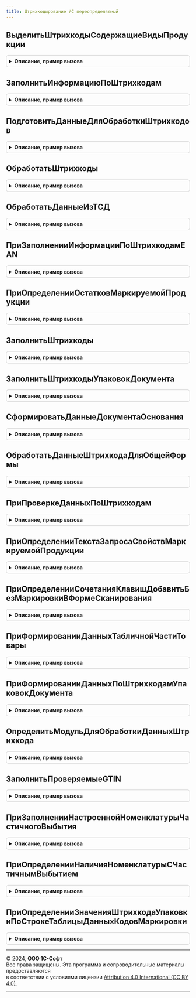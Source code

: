 ```yaml
---
title: Штрихкодирование ИС переопределяемый
---
```



## ВыделитьШтрихкодыСодержащиеВидыПродукции
<details style="margin: 1em 0; padding: 0.5em; border: 1px solid #ccc; border-radius: 6px;">

<summary style="font-weight: bold; cursor: pointer;">Описание, пример вызова</summary>

```bsl

//Выделяет из переданного массива штрихкодов упаковок элементы, в составе которых (на любом уровне вложенности,
//   в т.ч. частично) находится продукция требуемого вида.
//
//Параметры:
//   ШтрихкодыУпаковок - Массив Из СправочникСсылка.ШтрихкодыУпаковокТоваров - проверяемые элементы.
//   ВидыПродукцииИС - Массив Из ПеречислениеСсылка.ВидыПродукцииИС, ПеречислениеСсылка.ВидыПродукцииИС, Неопределено - Вид отбираемой продукции.
Процедура ВыделитьШтрихкодыСодержащиеВидыПродукции(ШтрихкодыУпаковок, ВидыПродукцииИС) Экспорт
```

Пример вызова
```bsl
ШтрихкодированиеИСПереопределяемый.ВыделитьШтрихкодыСодержащиеВидыПродукции(ШтрихкодыУпаковок, ВидыПродукцииИС) 
```
</details>

## ЗаполнитьИнформациюПоШтрихкодам
<details style="margin: 1em 0; padding: 0.5em; border: 1px solid #ccc; border-radius: 6px;">

<summary style="font-weight: bold; cursor: pointer;">Описание, пример вызова</summary>

```bsl

// Заполняет соответствие штрихкодов данными: Номенклатура, Храктеристика, МаркируемаяПродукция, Коэффициент.
//
// Параметры:
//  Штрихкоды            - Соответствие - Список штрихкодов.
//  КэшированныеЗначения - Структура - сохраненные значения параметров, используемых при обработке.
Процедура ЗаполнитьИнформациюПоШтрихкодам(Штрихкоды, КэшированныеЗначения) Экспорт
```

Пример вызова
```bsl
ШтрихкодированиеИСПереопределяемый.ЗаполнитьИнформациюПоШтрихкодам(Штрихкоды, КэшированныеЗначения) 
```
</details>

## ПодготовитьДанныеДляОбработкиШтрихкодов
<details style="margin: 1em 0; padding: 0.5em; border: 1px solid #ccc; border-radius: 6px;">

<summary style="font-weight: bold; cursor: pointer;">Описание, пример вызова</summary>

```bsl

//В процедуре нужно реализовать подготовку данных для дальнейшей обработки штрихкодов.
//
//Параметры:
//   Форма - ФормаКлиентскогоПриложения - форма документа, в которой происходит обработка,
//   ДанныеШтрихкодов - Массив - полученные штрихкоды,
//   ПараметрыЗаполнения - (см. ИнтеграцияИС.ПараметрыЗаполненияТабличнойЧастиТовары).
//   СтруктураДействий - Структура - подготовленные данные.
//
Процедура ПодготовитьДанныеДляОбработкиШтрихкодов(Форма, ДанныеШтрихкодов, ПараметрыЗаполнения, СтруктураДействий) Экспорт
```

Пример вызова
```bsl
ШтрихкодированиеИСПереопределяемый.ПодготовитьДанныеДляОбработкиШтрихкодов(Форма, ДанныеШтрихкодов, ПараметрыЗаполнения, СтруктураДействий) 
```
</details>

## ОбработатьШтрихкоды
<details style="margin: 1em 0; padding: 0.5em; border: 1px solid #ccc; border-radius: 6px;">

<summary style="font-weight: bold; cursor: pointer;">Описание, пример вызова</summary>

```bsl

// В процедуре нужно реализовать обработку штрихкодов.
// Параметры:
//   Форма - ФормаКлиентскогоПриложения - форма для которой будут обработаны введенные штрихкоды.
//   ДанныеДляОбработки - Структура - структура параметров обработки штрихкодов.
//                                    и заполняется данными из формы.
//   КэшированныеЗначения - Структура - кэш формы.
Процедура ОбработатьШтрихкоды(Форма, ДанныеДляОбработки, КэшированныеЗначения) Экспорт
```

Пример вызова
```bsl
ШтрихкодированиеИСПереопределяемый.ОбработатьШтрихкоды(Форма, ДанныеДляОбработки, КэшированныеЗначения) 
```
</details>

## ОбработатьДанныеИзТСД
<details style="margin: 1em 0; padding: 0.5em; border: 1px solid #ccc; border-radius: 6px;">

<summary style="font-weight: bold; cursor: pointer;">Описание, пример вызова</summary>

```bsl

// В процедуре требуется реализовать алгоритм обработки полученных штрихкодов из ТСД.
//
// Параметры:
//  Форма - ФормаКлиентскогоПриложения - форма документа, в которой происходит обработка,
//  ДанныеДляОбработки - Структура - подготовленные ранее данные для обработки,
//  КэшированныеЗначения - Структура - используется механизмом обработки изменения реквизитов ТЧ.
Процедура ОбработатьДанныеИзТСД(Форма, ДанныеДляОбработки, КэшированныеЗначения) Экспорт
```

Пример вызова
```bsl
ШтрихкодированиеИСПереопределяемый.ОбработатьДанныеИзТСД(Форма, ДанныеДляОбработки, КэшированныеЗначения) 
```
</details>

## ПриЗаполненииИнформацииПоШтрихкодамEAN
<details style="margin: 1em 0; padding: 0.5em; border: 1px solid #ccc; border-radius: 6px;">

<summary style="font-weight: bold; cursor: pointer;">Описание, пример вызова</summary>

```bsl

// В процедуре необходимо реализовать заполнение таблицы ДанныеПоEAN на основании заполненной колонки ШтрихкодEAN.
//   Ожидаемое поведение:
//    Если для строки информации по штрихкоду выставляется флаг "ТребуетсяОбработкаШтрихкода", строка информации должна
//    быть уникальной для этого штрихкода.
//
// Параметры:
//  ДанныеПоШтрихкодамEAN - ТаблицаЗначений - передается с обязательной колонкой ШтрихкодEAN, возвращает:
//   * Номенклатура - ОпределяемыйТип.Номенклатура - Номенклатура.
//   * Характеристика - ОпределяемыйТип.ХарактеристикаНоменклатуры - Характеристика.
//   * Серия - ОпределяемыйТип.СерияНоменклатуры - Серия.
//   * Упаковка - ОпределяемыйТип.Упаковка - Упаковка.
//   * ШтрихкодEAN - Строка - Штрихкод.
//   * ПредставлениеНоменклатуры - Строка - Представление номенклатуры.
//   * ВидПродукции - ПеречислениеСсылка.ВидыПродукцииИС - Вид продукции ИС.
//   * ВидУпаковкиИС - ПеречислениеСсылка.ВидыУпаковокИС - вид упаковки (из коэффициента регистра ОписаниеGTINИС)
//   * МаркируемаяПродукция - Булево - Истина, если продукция является маркируемой.
//   * Количество - Число - количество товара в весовом штрихкоде EAN или коэффициенте упаковки
//   * ТребуетсяОбработкаШтрихкода - Булево - Истина если штрихкод не следует обрабатывать библиотекой
//   * ДанныеШтрихкода - Структура,Неопределено - Результат получения данных по штрихкоду (для обработки вне библиотеки)
//  ПарамтерыПоискаРМК - Структура,Неопределено - Параметр поиска по штрихкоду для РМК
//
Процедура ПриЗаполненииИнформацииПоШтрихкодамEAN(ДанныеПоШтрихкодамEAN, ПарамтерыПоискаРМК = Неопределено) Экспорт
```

Пример вызова
```bsl
ШтрихкодированиеИСПереопределяемый.ПриЗаполненииИнформацииПоШтрихкодамEAN(ДанныеПоШтрихкодамEAN, ПарамтерыПоискаРМК);
```
</details>

## ПриОпределенииОстатковМаркируемойПродукции
<details style="margin: 1em 0; padding: 0.5em; border: 1px solid #ccc; border-radius: 6px;">

<summary style="font-weight: bold; cursor: pointer;">Описание, пример вызова</summary>

```bsl

// В процедуре необходимо реализовать заполнение таблицы "ОстаткиМаркируемойПродукции" (по данным информационной базы).
//   На основании данных таблицы будет происходить контроль остатков, если в параметрах сканирования свойство
//   "ОперацияКонтроляАкцизныхМарок" будет заполнено значением "Продажа" или "Возврат", а прочий контроль выключен
//     (сейчас это продажа продукции ИС МП с выключенным контролем статусов).
// Первая операция контролю не подлежит (ранее не участвовавший в товародвижении КМ можно и продать, и вернуть).
// Отсутствие переопределения соответствует отсутствию контроля.
//
// Параметры:
//  ОстаткиМаркируемойПродукции - См. ШтрихкодированиеИС.ИнициализацияТаблицыПроверкиОстатков.
//  ПараметрыСканирования - См. ШтрихкодированиеОбщегоНазначенияИС.ПараметрыСканирования.
Процедура ПриОпределенииОстатковМаркируемойПродукции(ОстаткиМаркируемойПродукции, ПараметрыСканирования) Экспорт
```

Пример вызова
```bsl
ШтрихкодированиеИСПереопределяемый.ПриОпределенииОстатковМаркируемойПродукции(ОстаткиМаркируемойПродукции, ПараметрыСканирования) 
```
</details>

## ЗаполнитьШтрихкоды
<details style="margin: 1em 0; padding: 0.5em; border: 1px solid #ccc; border-radius: 6px;">

<summary style="font-weight: bold; cursor: pointer;">Описание, пример вызова</summary>

```bsl

// В процедуре необходимо реализовать заполнение колонки таблицы значений штрихкодами, соответствующми номенклатуре и характеристике.
//
// Параметры:
//  ДанныеПоШтрихкодам - ТаблицаЗначений - содержит колонки:
//   * Номенклатура   - ОпределяемыйТип.Номенклатура               - входящий.
//   * Характеристика - ОпределяемыйТип.ХарактеристикаНоменклатуры - входящий.
//   * Штрихкод       - Строка                                     - исходящий.
//  ИмяКолонкиЗаполнения - Строка - Имя колонки таблицы значений, которую требуется заполнить значением штрихкода.
Процедура ЗаполнитьШтрихкоды(ДанныеПоШтрихкодам, ИмяКолонкиЗаполнения = "Штрихкод") Экспорт
```

Пример вызова
```bsl
ШтрихкодированиеИСПереопределяемый.ЗаполнитьШтрихкоды(ДанныеПоШтрихкодам, ИмяКолонкиЗаполнения);
```
</details>

## ЗаполнитьШтрихкодыУпаковокДокумента
<details style="margin: 1em 0; padding: 0.5em; border: 1px solid #ccc; border-radius: 6px;">

<summary style="font-weight: bold; cursor: pointer;">Описание, пример вызова</summary>

```bsl

// В процедуре нужно реализовать заполнение массива ШтрихкодыУпаковок из данных документа.
//
// Параметры:
//  Документ - ДокументСсылка - проверяемый документ.
//  ШтрихкодыУпаковок - Массив - Список штрихкодов.
Процедура ЗаполнитьШтрихкодыУпаковокДокумента(Документ, ШтрихкодыУпаковок) Экспорт
```

Пример вызова
```bsl
ШтрихкодированиеИСПереопределяемый.ЗаполнитьШтрихкодыУпаковокДокумента(Документ, ШтрихкодыУпаковок) 
```
</details>

## СформироватьДанныеДокументаОснования
<details style="margin: 1em 0; padding: 0.5em; border: 1px solid #ccc; border-radius: 6px;">

<summary style="font-weight: bold; cursor: pointer;">Описание, пример вызова</summary>

```bsl

// В процедуре нужно реализовать заполнение таблицы данных данными документа основания.
//
// Параметры:
//  ПараметрыСканирования - См. ШтрихкодированиеОбщегоНазначенияИС.ПараметрыСканирования.
//  ТаблицаДанных - ТаблицаЗначений - Данные из документа основания.
Процедура СформироватьДанныеДокументаОснования(ПараметрыСканирования, ТаблицаДанных) Экспорт
```

Пример вызова
```bsl
ШтрихкодированиеИСПереопределяемый.СформироватьДанныеДокументаОснования(ПараметрыСканирования, ТаблицаДанных) 
```
</details>

## ОбработатьДанныеШтрихкодаДляОбщейФормы
<details style="margin: 1em 0; padding: 0.5em; border: 1px solid #ccc; border-radius: 6px;">

<summary style="font-weight: bold; cursor: pointer;">Описание, пример вызова</summary>

```bsl

// В процедуре необходимо реализовать обработку данных штрихкода для общей формы. результат обработки штрихкода следует
// вернуть в параметре РезультатОбработки.
//
// Параметры:
//  Форма - ФормаКлиентскогоПриложения - Общая форма.
//  ДанныеШтрихкода - См. ШтрихкодированиеОбщегоНазначенияИС.ИнициализироватьДанныеШтрихкода.
//  ПараметрыСканирования - См. ШтрихкодированиеОбщегоНазначенияИС.ПараметрыСканирования.
//  ВложенныеШтрихкоды - (См. ШтрихкодированиеОбщегоНазначенияИС.ИнициализироватьДанныеШтрихкода).
//  РезультатОбработки - (См. ШтрихкодированиеОбщегоНазначенияИС.ИнициализироватьРезультатОбработкиШтрихкода).
Процедура ОбработатьДанныеШтрихкодаДляОбщейФормы(Форма, ДанныеШтрихкода, ПараметрыСканирования, ВложенныеШтрихкоды, РезультатОбработки) Экспорт
```

Пример вызова
```bsl
ШтрихкодированиеИСПереопределяемый.ОбработатьДанныеШтрихкодаДляОбщейФормы(Форма, ДанныеШтрихкода, ПараметрыСканирования, ВложенныеШтрихкоды, РезультатОбработки) 
```
</details>

## ПриПроверкеДанныхПоШтрихкодам
<details style="margin: 1em 0; padding: 0.5em; border: 1px solid #ccc; border-radius: 6px;">

<summary style="font-weight: bold; cursor: pointer;">Описание, пример вызова</summary>

```bsl

// В этой процедуре при необходимости следует реализовать дополнительные проверки на ошибки данных по штрихкодам.
//
// Параметры:
//  Форма - ФормаКлиентскогоПриложения - Форма, для которой выполняется обработка штрихкодов.
//  ДанныеПоШтрихкодам - (См. ШтрихкодированиеОбщегоНазначенияИС.ИнициализацияДанныхПоШтрихкодам).
//  ПараметрыСканирования - См. ШтрихкодированиеОбщегоНазначенияИС.ПараметрыСканирования.
//  ЕстьОшибки - Булево - Истина, если выявлена ошибка.
Процедура ПриПроверкеДанныхПоШтрихкодам(ДанныеПоШтрихкодам, ПараметрыСканирования, ЕстьОшибки) Экспорт
```

Пример вызова
```bsl
ШтрихкодированиеИСПереопределяемый.ПриПроверкеДанныхПоШтрихкодам(ДанныеПоШтрихкодам, ПараметрыСканирования, ЕстьОшибки) 
```
</details>

## ПриОпределенииТекстаЗапросаСвойствМаркируемойПродукции
<details style="margin: 1em 0; padding: 0.5em; border: 1px solid #ccc; border-radius: 6px;">

<summary style="font-weight: bold; cursor: pointer;">Описание, пример вызова</summary>

```bsl

// В данной процедуре требуется переопределить текст запроса, определяющий свойства маркируемой продукции.
//   Номенклатура для запроса лежит во временной таблице с именем по-умолчанию "ДанныеШтрихкодовУпаковок"
//   Ожидаемые колонки временной таблицы "ДанныеШтрихкодовУпаковок":
//    * Номенклатура   - ОпределяемыйТип.Номенклатура.
//    * Характеристика - ОпределяемыйТип.ХарактеристикаНоменклатуры.
//   Ожидаемые действия:
//   * Создание временной таблицы "СвойстваМаркируемойПродукции" с колонками:
//     ** Номенклатура         - ОпределяемыйТип.Номенклатура - из источника.
//     ** Характеристика - ОпределяемыйТип.ХарактеристикаНоменклатуры - из источника.
//     ** МаркируемаяПродукция - Булево - признак маркируемой продукции.
//     ** ВидПродукции         - ПеречислениеСсылка.ВидыПродукцииИС - вид маркируемой продукции.
//   * Поле "Номенклатура" желательно индексировать.
// Параметры:
//  ТекстЗапросаСвойстваМаркируемойПродукции - Строка - Переопределяемый текст запроса.
//  ТаблицаИсточник - Строка - имя временной таблицы запроса-источника данных.
Процедура ПриОпределенииТекстаЗапросаСвойствМаркируемойПродукции(ТекстЗапросаСвойстваМаркируемойПродукции, ТаблицаИсточник) Экспорт
```

Пример вызова
```bsl
ШтрихкодированиеИСПереопределяемый.ПриОпределенииТекстаЗапросаСвойствМаркируемойПродукции(ТекстЗапросаСвойстваМаркируемойПродукции, ТаблицаИсточник) 
```
</details>

## ПриОпределенииСочетанияКлавишДобавитьБезМаркировкиВФормеСканирования
<details style="margin: 1em 0; padding: 0.5em; border: 1px solid #ccc; border-radius: 6px;">

<summary style="font-weight: bold; cursor: pointer;">Описание, пример вызова</summary>

```bsl

// В данной процедуре требуется переопределить сочетание клавиш для команды "Добавить без маркировки" в форме сканирования.
//
// Параметры:
//  СочетаниеКлавиш - СочетаниеКлавиш - По умолчанию "Ctr + Z".
Процедура ПриОпределенииСочетанияКлавишДобавитьБезМаркировкиВФормеСканирования(СочетаниеКлавиш) Экспорт
```

Пример вызова
```bsl
ШтрихкодированиеИСПереопределяемый.ПриОпределенииСочетанияКлавишДобавитьБезМаркировкиВФормеСканирования(СочетаниеКлавиш) 
```
</details>

## ПриФормированииДанныхТабличнойЧастиТовары
<details style="margin: 1em 0; padding: 0.5em; border: 1px solid #ccc; border-radius: 6px;">

<summary style="font-weight: bold; cursor: pointer;">Описание, пример вызова</summary>

```bsl

// В случае учета серий в данной процедуре необходимо реализовать заполнение таблицы значений "ДанныеТаблицыТовары",
//   содержащей (как минимум, без учета необходимости учета специфики в прикладных документах) колонки:
//     "Номенклатура", "Характеристика", "Серия", "Количество".
// Если заданы параметры сканирования, таблицу необходимо положить во временное хранилище, адрес хранилища
//     - в ПараметрыСканирования.ДанныеТаблицыТовары. Иначе просто заполнить ДанныеТаблицыТовары по шаблону.
//
// Параметры:
//  Форма - ФормаКлиентскогоПриложения - Форма, для которой происходит обработка штрихкодов.
//  ДанныеТаблицыТовары - См. ШтрихкодированиеОбщегоНазначенияИС.ИнициализицияТаблицыДанныхДокумента.
//  ПараметрыСканирования - См. ШтрихкодированиеОбщегоНазначенияИСКлиент.ПараметрыСканирования.
//  СтандартнаяОбработка - Булево - признак дальнейшей стандартной обработки события.
Процедура ПриФормированииДанныхТабличнойЧастиТовары(Форма, ДанныеТаблицыТовары, ПараметрыСканирования, СтандартнаяОбработка) Экспорт
```

Пример вызова
```bsl
ШтрихкодированиеИСПереопределяемый.ПриФормированииДанныхТабличнойЧастиТовары(Форма, ДанныеТаблицыТовары, ПараметрыСканирования, СтандартнаяОбработка) 
```
</details>

## ПриФормированииДанныхПоШтрихкодамУпаковокДокумента
<details style="margin: 1em 0; padding: 0.5em; border: 1px solid #ccc; border-radius: 6px;">

<summary style="font-weight: bold; cursor: pointer;">Описание, пример вызова</summary>

```bsl

// Заполнение данных по штрихкодам упаковок, сохраненных в прикладном документе.
// Используется для заполнения данными частичного выбытия по штрихкодам упаковок.
//
// Параметры:
//  Форма - ФормаКлиентскогоПриложения - Форма, для которой происходит обработка штрихкодов.
//  ДанныеПоШтрихкодамУпаковок - Соответствие из КлючИЗначение:
//                               * Ключ     - СправочникСсылка.ШтрихкодыУпаковокТоваров - Штрихкод упаковки.
//                               * Значение - см. ШтрихкодированиеИС.НоваяСтруктураДанныхШтрихкодаУпаковкиДанныхДокумента.
//  ПараметрыСканирования - См. ШтрихкодированиеОбщегоНазначенияИСКлиент.ПараметрыСканирования.
Процедура ПриФормированииДанныхПоШтрихкодамУпаковокДокумента(Форма, ДанныеПоШтрихкодамУпаковок, ПараметрыСканирования) Экспорт
```

Пример вызова
```bsl
ШтрихкодированиеИСПереопределяемый.ПриФормированииДанныхПоШтрихкодамУпаковокДокумента(Форма, ДанныеПоШтрихкодамУпаковок, ПараметрыСканирования) 
```
</details>

## ОпределитьМодульДляОбработкиДанныхШтрихкода
<details style="margin: 1em 0; padding: 0.5em; border: 1px solid #ccc; border-radius: 6px;">

<summary style="font-weight: bold; cursor: pointer;">Описание, пример вызова</summary>

```bsl

// В данной процедуре необходимо определить модуль для обработки данных штрихкода. По умолчанию обработка будет
// выполнена в модуле менеджера. Процедура обработки должна называться "ОбработатьДанныеШтрихкода"
// с параметрами: "Форма", "ДанныеШтрихкода", "ПараметрыСканирования", "ВложенныеШтрихкоды".
//
// Параметры:
// 	Форма - ФормаКлиентскогоПриложения - форма объекта.
// 	МодульДляОбработки - Произвольный - Модуль, в котором будет выполнена обработка.
// 	СтандартнаяОбработка - Булево - Если требуется переопределеить модуль для обработки - требуется установить флаг в Ложь.
Процедура ОпределитьМодульДляОбработкиДанныхШтрихкода(Форма, МодульДляОбработки, СтандартнаяОбработка) Экспорт
```

Пример вызова
```bsl
ШтрихкодированиеИСПереопределяемый.ОпределитьМодульДляОбработкиДанныхШтрихкода(Форма, МодульДляОбработки, СтандартнаяОбработка) 
```
</details>

## ЗаполнитьПроверяемыеGTIN
<details style="margin: 1em 0; padding: 0.5em; border: 1px solid #ccc; border-radius: 6px;">

<summary style="font-weight: bold; cursor: pointer;">Описание, пример вызова</summary>

```bsl

// По таблице с колонками Номенклатура и Характеристика формирует массив GTIN
//   и соответствие конкретных кодов GTIN номенклатуре/характеристике
//
// Параметры:
//   ТаблицаПроверки  - ТаблицаЗначений - входящий, проверяемые даннные с колонками
//    * Номенклатура   - ОпределяемыйТип.Номенклатура
//    * Характеристика - ОпределяемыйТип.ХарактеристикаНоменклатуры
//   ПроверяемыеGTIN  - Массив          - исходящий, все GTIN привязанные к одной из строк таблицы
//   СоответствиеGTIN - Соответствие    - исходящий, пара (GTIN - (Номенклатура,Характеристика,Упаковка,Коэффициент))
//   ИспользоватьХарактеристику - Булево - Признак необходимости использования характеристики.
Процедура ЗаполнитьПроверяемыеGTIN(ТаблицаПроверки, ПроверяемыеGTIN, СоответствиеGTIN, ИспользоватьХарактеристику = Истина) Экспорт
```

Пример вызова
```bsl
ШтрихкодированиеИСПереопределяемый.ЗаполнитьПроверяемыеGTIN(ТаблицаПроверки, ПроверяемыеGTIN, СоответствиеGTIN, ИспользоватьХарактеристику);
```
</details>

## ПриЗаполненииНастроеннойНоменклатурыЧастичногоВыбытия
<details style="margin: 1em 0; padding: 0.5em; border: 1px solid #ccc; border-radius: 6px;">

<summary style="font-weight: bold; cursor: pointer;">Описание, пример вызова</summary>

```bsl

// РМК. Заполнение номенклатуры частичного выбытия по исходной номенклатуре.
// Необходимо заполнить поля НоменклатураЧастичногоВыбытия, ХарактеристикаЧастичногоВыбытия
// Если вызывается с признаком ВсеХарактиристики - то необходимо заполнить таблицу всеми характеристиками настроенного выбытия по номенклатуре.
//
// Параметры:
//  ТаблицаНоменклатуры - ТаблицаЗначений - настроенная номенклатура частичного выбытия:
//  * Номенклатура                    - ОпределяемыйТип.Номенклатура - Исходная номенклатура
//  * Характеристика                  - ОпределяемыйТип.ХарактеристикаНоменклатуры - Характеристика исходной номенклатуры
//  * НоменклатураЧастичногоВыбытия   - ОпределяемыйТип.Номенклатура - Номенклатура частичногого выбытия
//  * ХарактеристикаЧастичногоВыбытия - ОпределяемыйТип.ХарактеристикаНоменклатуры - Характеристика частичного выбытия
//  ВсеХарактиристики   - Булево - признак получения всех настроенных характеристик по номенклатуре.
Процедура ПриЗаполненииНастроеннойНоменклатурыЧастичногоВыбытия(ТаблицаНоменклатуры, ВсеХарактиристики = Ложь) Экспорт
```

Пример вызова
```bsl
ШтрихкодированиеИСПереопределяемый.ПриЗаполненииНастроеннойНоменклатурыЧастичногоВыбытия(ТаблицаНоменклатуры, ВсеХарактиристики);
```
</details>

## ПриОпределенииНаличияНоменклатурыСЧастичнымВыбытием
<details style="margin: 1em 0; padding: 0.5em; border: 1px solid #ccc; border-radius: 6px;">

<summary style="font-weight: bold; cursor: pointer;">Описание, пример вызова</summary>

```bsl

// РМК. Определяет наличие в информационной базе хотя бы одной номенклатуры, которая может выбывать частично.
//
// Параметры:
//  ПараметрыСканирования - См. ШтрихкодированиеОбщегоНазначенияИС.ИнициализацияДанныхПоШтрихкодам
//  ТребуетсяЧастичноеВыбытие - Булево - Требуется частичное выбытие
Процедура ПриОпределенииНаличияНоменклатурыСЧастичнымВыбытием(ПараметрыСканирования, ТребуетсяЧастичноеВыбытие) Экспорт
```

Пример вызова
```bsl
ШтрихкодированиеИСПереопределяемый.ПриОпределенииНаличияНоменклатурыСЧастичнымВыбытием(ПараметрыСканирования, ТребуетсяЧастичноеВыбытие) 
```
</details>

## ПриОпределенииЗначенияШтрихкодаУпаковкиПоСтрокеТаблицыДанныхКодовМаркировки
<details style="margin: 1em 0; padding: 0.5em; border: 1px solid #ccc; border-radius: 6px;">

<summary style="font-weight: bold; cursor: pointer;">Описание, пример вызова</summary>

```bsl

// РМК. Определяет значение штрихкода упаковки по строке таблицы данных кодов маркировки для поиска вскрытых потребительских упаковок.
//
// Параметры:
//  ЗначеничеШтрихкодаУпаковки - ОпределяемыйТип.ШтрихкодУпаковкиИС - выходной параметр. Значение штрихкода упаковки по строке таблицы
//  СтрокаТаблицы - СтрокаТаблицыЗначений - строка данных таблицы данных кодов маркировки
//  ПараметрыСканирования - см. ШтрихкодированиеОбщегоНазначенияИС.ПараметрыСканирования
//  СтандартнаяОбработка - Булево - если выполнено переопределение, то необходимо установить Ложь, иначе будет использовано поле ШтрихкодУпаковки
Процедура ПриОпределенииЗначенияШтрихкодаУпаковкиПоСтрокеТаблицыДанныхКодовМаркировки(ЗначеничеШтрихкодаУпаковки, СтрокаТаблицы, ПараметрыСканирования, СтандартнаяОбработка) Экспорт
```

Пример вызова
```bsl
ШтрихкодированиеИСПереопределяемый.ПриОпределенииЗначенияШтрихкодаУпаковкиПоСтрокеТаблицыДанныхКодовМаркировки(ЗначеничеШтрихкодаУпаковки, СтрокаТаблицы, ПараметрыСканирования, СтандартнаяОбработка) 
```
</details>

---

© 2024, **ООО 1С-Софт**  
Все права защищены. Эта программа и сопроводительные материалы предоставляются  
в соответствии с условиями лицензии [Attribution 4.0 International (CC BY 4.0)](https://creativecommons.org/licenses/by/4.0/legalcode).

---
